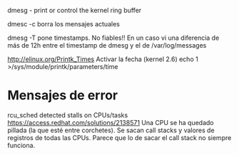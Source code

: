 dmesg - print or control the kernel ring buffer

dmesc -c 
  borra los mensajes actuales

dmesg -T
  pone timestamps. No fiables!!
  En un caso vi una diferencia de más de 12h entre el timestamp de dmesg y el de /var/log/messages

http://elinux.org/Printk_Times
Activar la fecha (kernel 2.6)
echo 1 >/sys/module/printk/parameters/time




# Mensajes de error

rcu_sched detected stalls on CPUs/tasks
https://access.redhat.com/solutions/2138571
Una CPU se ha quedado pillada (la que esté entre corchetes).
Se sacan call stacks y valores de registros de todas las CPUs.
Parece que lo de sacar el call stack no siempre funciona.
